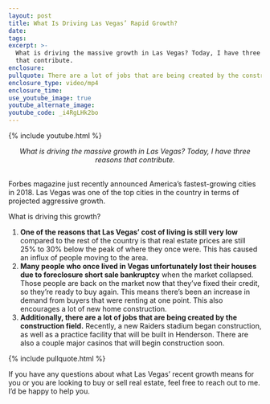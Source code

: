 ```yaml
---
layout: post
title: What Is Driving Las Vegas’ Rapid Growth?
date:
tags:
excerpt: >-
  What is driving the massive growth in Las Vegas? Today, I have three reasons
  that contribute.
enclosure:
pullquote: There are a lot of jobs that are being created by the construction field.
enclosure_type: video/mp4
enclosure_time:
use_youtube_image: true
youtube_alternate_image:
youtube_code: _i4RgLHk2bo
---
```


{% include youtube.html %}

<center><em>What is driving the massive growth in Las Vegas? Today, I have three reasons that contribute.</em></center>

<center>&nbsp;</center>

Forbes magazine just recently announced America’s fastest-growing cities in 2018. Las Vegas was one of the top cities in the country in terms of projected aggressive growth.

What is driving this growth?

1. **One of the reasons that Las Vegas’ cost of living is still very low** compared to the rest of the country is that real estate prices are still 25% to 30% below the peak of where they once were. This has caused an influx of people moving to the area.
2. **Many people who once lived in Vegas unfortunately lost their houses due to foreclosure short sale bankruptcy** when the market collapsed. Those people are back on the market now that they’ve fixed their credit, so they’re ready to buy again. This means there’s been an increase in demand from buyers that were renting at one point. This also encourages a lot of new home construction.
3. **Additionally, there are a lot of jobs that are being created by the construction field.** Recently, a new Raiders stadium began construction, as well as a practice facility that will be built in Henderson. There are also a couple major casinos that will begin construction soon.

{% include pullquote.html %}

If you have any questions about what Las Vegas’ recent growth means for you or you are looking to buy or sell real estate, feel free to reach out to me. I’d be happy to help you.